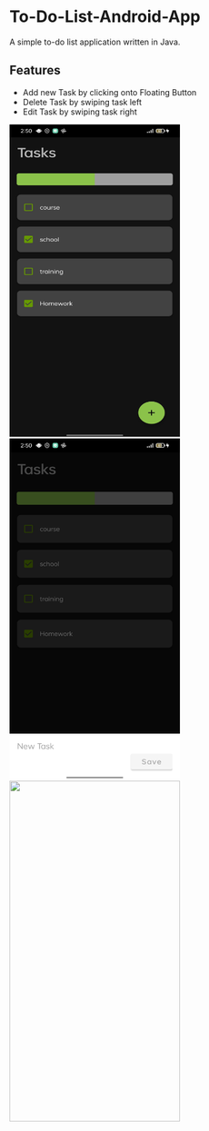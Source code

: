 # To-Do-List-Android-App
<p>A simple to-do list application written in Java.</p>
<h2>Features</h2>
<ul>
  <li>Add new Task by clicking onto Floating Button </li>
  <li>Delete Task by swiping task left </li>
  <li>Edit Task by swiping task right </li>
</ul>
<span><img src="https://github.com/mohamed-cs/To-Do-List-Android-App/blob/main/To%20do%20photo/To%20do%20photo/Screenshot_2021-09-16-14-50-22-43_0464f2d782233d9066a65b27de74f052.jpg" width="300px" height="550px"/></span>
<span><img src="https://github.com/mohamed-cs/To-Do-List-Android-App/blob/main/To%20do%20photo/To%20do%20photo/Screenshot_2021-09-16-14-50-28-43_0464f2d782233d9066a65b27de74f052.jpg" width="300px" height="600px" /></span>
<span><img src="" width="300px" height="600px"/></span>
